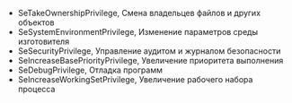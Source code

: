 - SeTakeOwnershipPrivilege, Смена владельцев файлов и других объектов
- SeSystemEnvironmentPrivilege, Изменение параметров среды изготовителя
- SeSecurityPrivilege, Управление аудитом и журналом безопасности
- SeIncreaseBasePriorityPrivilege, Увеличение приоритета выполнения
- SeDebugPrivilege, Отладка программ
- SeIncreaseWorkingSetPrivilege, Увеличение рабочего набора процесса
